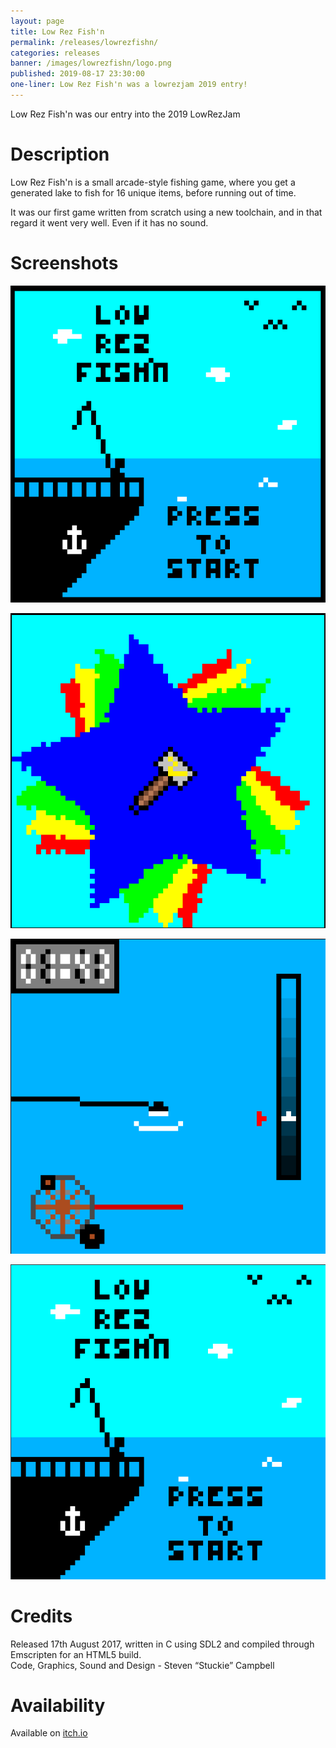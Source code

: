 ```yaml
---
layout: page
title: Low Rez Fish'n
permalink: /releases/lowrezfishn/
categories: releases
banner: /images/lowrezfishn/logo.png
published: 2019-08-17 23:30:00
one-liner: Low Rez Fish'n was a lowrezjam 2019 entry!
---
```


Low Rez Fish'n was our entry into the 2019 LowRezJam

# Description

Low Rez Fish'n is a small arcade-style fishing game, where you get a generated lake to fish for 16 unique items, before running out of time.

It was our first game written from scratch using a new toolchain, and in that regard it went very well. Even if it has no sound.

# Screenshots

![Logo](/images/lowrezfishn/logo.png)

![Screen1](/images/lowrezfishn/screen1.png)

![Screen2](/images/lowrezfishn/screen2.png)

![Montage](/images/lowrezfishn/montage.gif)

# Credits

Released 17th August 2017, written in C using SDL2 and compiled through Emscripten for an HTML5 build.<br />
Code, Graphics, Sound and Design - Steven “Stuckie” Campbell<br />

# Availability

Available on [itch.io][itchio]

[itchio]: https://arcadebadgers.itch.io/low-rez-fishn
